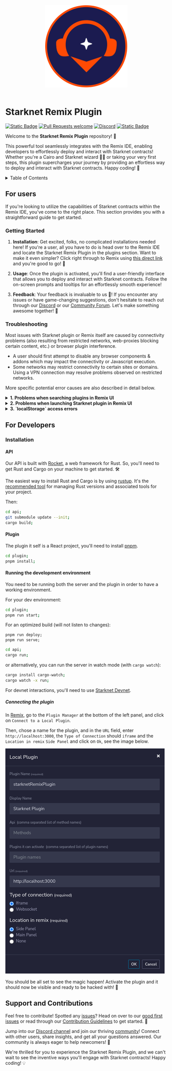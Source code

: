 <!-- markdownlint-disable -->
<div align="center">
  <img src="docs/images/Starknet Remix Plugin Logo.svg" height="256">
</div>
<br />
<!-- markdownlint-restore -->

# Starknet Remix Plugin

[![Static Badge](https://img.shields.io/badge/Try_it_out!-2f6df2)](https://remix.ethereum.org/#activate=Starknet)
[![Pull Requests welcome](https://img.shields.io/badge/PRs-welcome-ff69b4.svg?style=flat-square)](https://github.com/NethermindEth/Starknet-remix-plugin/issues)
[![Discord](https://img.shields.io/discord/629004402170134531?label=Discord)](https://discord.com/invite/PaCMRFdvWT)
[![Static Badge](https://img.shields.io/badge/Telegram-2AABEE)](https://t.me/StarknetRemixPlugin)

Welcome to the **Starknet Remix Plugin** repository! 🎉 

This powerful tool seamlessly integrates with the Remix IDE, enabling developers to effortlessly deploy and interact with Starknet contracts! Whether you're a Cairo and Starknet wizard 🧙‍♂️ or taking your very first steps, this plugin supercharges your journey by providing an effortless way to deploy and interact with Starknet contracts. Happy coding! 🚀

<details> 
<summary>Table of Contents</summary>

- [Starknet Remix Plugin](#Starknet-remix-plugin)
  - [For Users](#for-users)
    - [Getting Started](#getting-started)
      - Installation
      - Usage
      - Feedback
  - [For Developers](#for-developers)
    - [Installation](#installation)
      - [API](#api)
      - [Plugin](#plugin)
    - [Running the Development Environment](#running-the-development-environment)
      - [Connecting the Plugin](#connecting-the-plugin)
  - [Support and Contributions](#support-and-contributions)

</details>

## For users

If you're looking to utilize the capabilities of Starknet contracts within the Remix IDE, you've come to the right place. This section provides you with a straightforward guide to get started.

### Getting Started

1. **Installation**: Get excited, folks, no complicated installations needed here! If you're a user, all you have to do is head over to the Remix IDE and locate the Starknet Remix Plugin in the plugins section. Want to make it even simpler? Click right through to Remix using [this direct link](https://remix.ethereum.org/#activate=Starknet) and you're good to go! 🎉

2. **Usage**: Once the plugin is activated, you'll find a user-friendly interface that allows you to deploy and interact with Starknet contracts. Follow the on-screen prompts and tooltips for an effortlessly smooth experience!

3. **Feedback**: Your feedback is invaluable to us 🌟! If you encounter any issues or have game-changing suggestions, don't hesitate to reach out through our [Discord](https://discord.com/invite/PaCMRFdvWT) or our [Community Forum](https://community.nethermind.io/). Let's make something awesome together! 🤝

### Troubleshooting

Most issues with Starknet plugin or Remix itself are caused by connectivity problems (also resulting from restricted networks, web-proxies blocking certain content, etc.) or browser plugin interference. 
- A user should first attempt to disable any browser components & addons which may impact the connectivity or Javascript execution. 
- Some networks may restrict connectivity to certain sites or domains. Using a VPN connection may resolve problems observed on restricted networks.

More specific potential error causes are also described in detail below. 

<details>
<summary><strong>1. Problems when searching plugins in Remix UI</strong></summary>  
<br/>
Searching for online plugins in Remix IDE may return blank or otherwise incorrect content, such as on screenshot below:

![Plugin search not working](docs/images/plugin-search-error.png)
Ensure that the following URL is accessible from a web browser, and that a JSON metadata code is returned -  
https://raw.githubusercontent.com/ethereum/remix-plugins-directory/master/build/metadata.json :

![Correct plugin metadata](docs/images/plugin-metadata-connectivity.png)

</details>

<details>
<summary><strong>2. Problems when launching Starknet plugin in Remix UI</strong></summary> 
<br/>  
Starknet plugin launch issues may be caused by connectivity errors or plugin components being unavailable. This can be tested from web browser, as indicated below:

- https://cairo-remix.nethermind.io should respond with blank page (advanced: viewing page source will reveal a React component entry HTML markup) - no errors should be reported by the browser
- https://cairo-remix-api.nethermind.io/health should respond with `OK`
- https://starknet-remix-devnet.nethermind.io/predeployed_accounts should respond with JSON text describing predeployed Starknet accounts
</details>

<details>
<summary><strong>3. `localStorage` access errors</strong></summary>  
<br/>
The following error indicates that the browser is blocking access to `localStorage` element of the webpage:

![localStorage access error](docs/images/plugin-localStorage-error.png)
Possible causes:
  
   - Chrome is launched in incognito mode
   - Chrome setting "Block third-party cookies" is activated (see [chrome://settings/cookies](chrome://settings/cookies)):
![Chrome cookies settings](docs/images/plugin-chrome-cookies-settings.png)
Note: even with "Block third-party cookies" activate, exceptions can be added to a whitelist - the whitelist must include:
     - https://remix.ethereum.org
     - https://cairo-remix-test.nethermind.io
   - ...also see this [link](https://stackoverflow.com/questions/30481516/iframe-in-chrome-error-failed-to-read-localstorage-from-window-access-deni) for potential hints.
</details>

## For Developers

### Installation

#### API

Our API is built with [Rocket](https://rocket.rs/), a web framework for Rust. So, you'll need to get Rust and Cargo on your machine to get started. 🛠️

The easiest way to install Rust and Cargo is by using [rustup](https://rustup.rs/). It's the [recommended tool](https://www.rust-lang.org/tools/install) for managing Rust versions and associated tools for your project.

Then:

```bash
cd api;
git submodule update --init;
cargo build;
```

#### Plugin

The plugin it self is a React project, you'll need to install [pnpm](https://pnpm.io/installation#using-npm).

```bash
cd plugin;
pnpm install;
```

#### Running the development environment

You need to be running both the server and the plugin in order to have a working environment.

For your dev environment:
```bash
cd plugin;
pnpm run start;
```

For an optimized build (will not listen to changes):
```
pnpm run deploy;
pnpm run serve;
```

```bash
cd api;
cargo run;
```

or alternatively, you can run the server in watch mode (with `cargo watch`):

```bash
cargo install cargo-watch;
cargo watch -x run;
```

For devnet interactions, you'll need to use [Starknet Devnet](https://github.com/Shard-Labs/Starknet-devnet).

##### Connecting the plugin

In [Remix](http://remix-alpha.ethereum.org/), go to the `Plugin Manager` at the bottom of the left panel, and click on `Connect to a Local Plugin`.

Then, chose a name for the plugin, and in the `URL` field, enter `http://localhost:3000`, the `Type of Connection` should `iframe` and the `Location in remix` `Side Panel` and click on `Ok`, see the image below.

![Plugin Manager](./docs/images/plugin-import.png)

You should be all set to see the magic happen! Activate the plugin and it should now be visible and ready to be hacked with! 🚀

## Support and Contributions

Feel free to contribute! Spotted any [issues](https://github.com/NethermindEth/Starknet-remix-plugin/issues)? Head on over to our [good first issues](https://github.com/NethermindEth/Starknet-remix-plugin/issues?q=is%3Aissue+is%3Aopen+label%3A%22good+first+issue%22) or read through our [Contribution Guidelines](/docs/CONTRIBUTING.md) to get started. 📝

Jump into our [Discord channel](https://discord.com/invite/PaCMRFdvWT) and join our thriving [community](https://community.nethermind.io/)! Connect with other users, share insights, and get all your questions answered. Our community is always eager to help newcomers! 🤝

We're thrilled for you to experience the Starknet Remix Plugin, and we can't wait to see the inventive ways you'll engage with Starknet contracts! Happy coding! 💡

